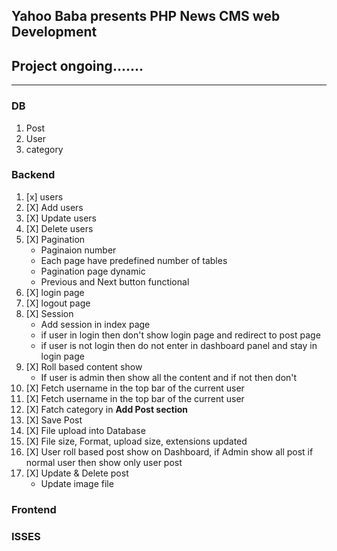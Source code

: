 ## Yahoo Baba presents PHP News CMS web Development

## Project ongoing.......
-----
### DB
1. Post 
2. User
2. category

### Backend
1. [x] users
2. [X] Add users
3. [X] Update users
4. [X] Delete users
5. [X] Pagination
    * Paginaion number
    * Each page have predefined number of tables
    * Pagination page dynamic
    * Previous and Next button functional
6. [X] login page 
7. [X] logout page 
8. [X] Session
    * Add session in index page
    * if user in login then don't show login page and redirect to post page
    * if user is not login then do not enter in dashboard panel and stay in login page
9. [X] Roll based content show
    * If user is admin then show all the content and if not then don't
10. [X] Fetch username in the top bar of the current user 
11. [X] Fetch username in the top bar of the current user 
12. [X] Fatch category in **Add Post section**
13. [X] Save Post
14. [X] File upload into Database
15. [X] File size, Format, upload size, extensions updated
16. [X] User roll based post show on Dashboard, if Admin show all post if normal user then show only user post
17. [X] Update & Delete post
    * Update image file


### Frontend

### ISSES